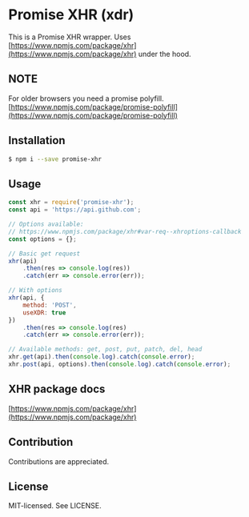 Promise XHR (xdr)
======
This is a Promise XHR wrapper. Uses [https://www.npmjs.com/package/xhr](https://www.npmjs.com/package/xhr) under the hood.

NOTE
--
For older browsers you need a promise polyfill. [https://www.npmjs.com/package/promise-polyfill](https://www.npmjs.com/package/promise-polyfill)

Installation
--
```bash
$ npm i --save promise-xhr
```

Usage
--
```js
const xhr = require('promise-xhr');
const api = 'https://api.github.com';

// Options available:
// https://www.npmjs.com/package/xhr#var-req--xhroptions-callback
const options = {};

// Basic get request
xhr(api)
    .then(res => console.log(res))
    .catch(err => console.error(err));

// With options
xhr(api, {
    method: 'POST',
    useXDR: true
})
    .then(res => console.log(res)
    .catch(err => console.error(err));

// Available methods: get, post, put, patch, del, head
xhr.get(api).then(console.log).catch(console.error);
xhr.post(api, options).then(console.log).catch(console.error);

```

XHR package docs
--
[https://www.npmjs.com/package/xhr](https://www.npmjs.com/package/xhr)

Contribution
--
Contributions are appreciated.

License
--
MIT-licensed. See LICENSE.
